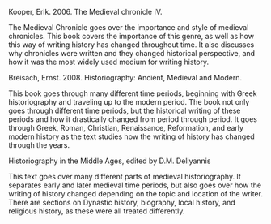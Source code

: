 Kooper, Erik. 2006. The Medieval chronicle IV.

The Medieval Chronicle goes over the importance and style of medieval chronicles. This book covers the importance of this genre, as well as how this way of writing history has changed throughout time. It also discusses why chronicles were written and they changed historical perspective, and how it was the most widely used medium for writing history. 

Breisach, Ernst. 2008. Historiography: Ancient, Medieval and Modern. 

This book goes through many different time periods, beginning with Greek historiography and traveling up to the modern period. The book not only goes through different time periods, but the historical writing of these periods and how it drastically changed from period through period. It goes through Greek, Roman, Christian, Renaissance, Reformation, and early modern history as the text studies how the writing of history has changed through the years. 

Historiography in the Middle Ages, edited by D.M. Deliyannis

This text goes over many different parts of medieval historiography. It separates early and later medieval time periods, but also goes over how the writing of history changed depending on the topic and location of the writer. There are sections on Dynastic history, biography, local history, and religious history, as these were all treated differently. 
